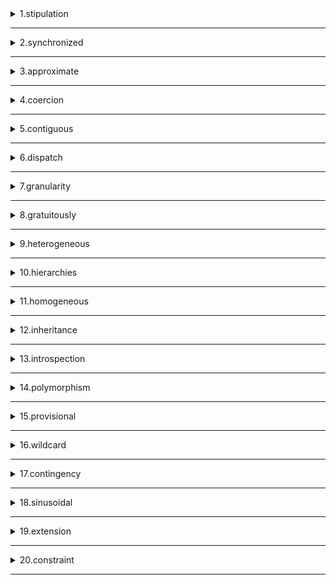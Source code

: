 <details>
<summary>1.stipulation</summary>

```
n. 规定；约定；条款；契约

```
</details>

---

<details>
<summary>2.synchronized</summary>

```
adj. 同步的；同步化的

```
</details>

---

<details>
<summary>3.approximate</summary>

```
adj. [数] 近似的；大概的

```
</details>

---

<details>
<summary>4.coercion</summary>

```
n. 强制；强迫；高压政治；威压

```
</details>

---

<details>
<summary>5.contiguous</summary>

```
adj. 连续的；邻近的；接触的

```
</details>

---

<details>
<summary>6.dispatch</summary>

```
n. 派遣；急件
vt. 派遣；分派

```
</details>

---

<details>
<summary>7.granularity</summary>

```
n. 间隔尺寸，[岩] 粒度

```
</details>

---

<details>
<summary>8.gratuitously</summary>

```
adv. 无偿地；不必要地；无缘无故地；平白地

```
</details>

---

<details>
<summary>9.heterogeneous</summary>

```
adj. [化学] 多相的；异种的；[化学] 不均匀的；由不同成分形成的

```
</details>

---

<details>
<summary>10.hierarchies</summary>

```
n. 阶层，层级；[数] 分层，分类

```
</details>

---

<details>
<summary>11.homogeneous</summary>

```
adj. 均匀的；[数] 齐次的；同种的；同类的，同质的

```
</details>

---
<details>
<summary>12.inheritance</summary>

```
n. 继承；遗传；遗产

```
</details>

---
<details>
<summary>13.introspection</summary>

```
n. 内省；反省

```
</details>

---
<details>
<summary>14.polymorphism</summary>

```
n. 多态性；多形性；同质多晶

```
</details>

---
<details>
<summary>15.provisional</summary>

```
adj. 临时的，暂时的；暂定的

```
</details>

---

<details>
<summary>16.wildcard</summary>

```
n. 通配符

```
</details>

---
<details>
<summary>17.contingency</summary>

```
n. 偶然性；[安全] 意外事故；可能性；[审计] 意外开支；[离散数学或逻辑学]偶然式

```
</details>

---

<details>
<summary>18.sinusoidal</summary>

```
adj. 正弦曲线的

```
</details>

---
<details>
<summary>19.extension</summary>

```
n. 延长；延期；扩大；伸展；电话分机

```
</details>

---

<details>
<summary>20.constraint</summary>

```
n. [数] 约束；局促，态度不自然；强制

```
</details>

---
